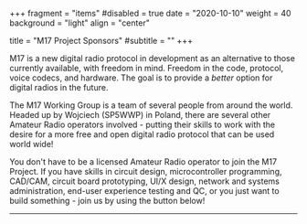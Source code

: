 +++
fragment = "items"
#disabled = true
date = "2020-10-10"
weight = 40
background = "light"
align = "center"

title = "M17 Project Sponsors"
#subtitle = ""
+++

M17 is a new digital radio protocol in development as an alternative to those currently available, with freedom in mind. Freedom in the code, protocol, voice codecs, and hardware. The goal is to provide a _better_ option for digital radios in the future.

The M17 Working Group is a team of several people from around the world. Headed up by Wojciech (SP5WWP) in Poland, there are several other Amateur Radio operators involved - putting their skills to work with the desire for a more free and open digital radio protocol that can be used world wide!

You don't have to be a licensed Amateur Radio operator to join the M17 Project. If you have skills in circuit design, microcontroller programming, CAD/CAM, circuit board prototyping, UI/X design, network and systems administration, end-user experience testing and QC, or you just want to build something - join us by using the button below!

---